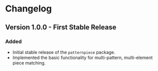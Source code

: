 Changelog
============

## Version 1.0.0 - First Stable Release

### Added
- Initial stable release of the `patternpiece` package.
- Implemented the basic functionality for multi-pattern, multi-element piece matching.

